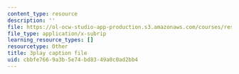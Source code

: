 ```yaml
---
content_type: resource
description: ''
file: https://ol-ocw-studio-app-production.s3.amazonaws.com/courses/res-18-009-learn-differential-equations-up-close-with-gilbert-strang-and-cleve-moler-fall-2015/cbbfe7669a3b5e74bd8349a0c0ad2bb4_fd7ioT_wwPE.vtt
file_type: application/x-subrip
learning_resource_types: []
resourcetype: Other
title: 3play caption file
uid: cbbfe766-9a3b-5e74-bd83-49a0c0ad2bb4
---
```

